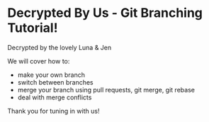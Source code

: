 # Decrypted By Us - Git Branching Tutorial!
Decrypted by the lovely Luna & Jen

We will cover how to:
- make your own branch
- switch between branches
- merge your branch using pull requests, git merge, git rebase
- deal with  merge conflicts

Thank you for tuning in with us!
